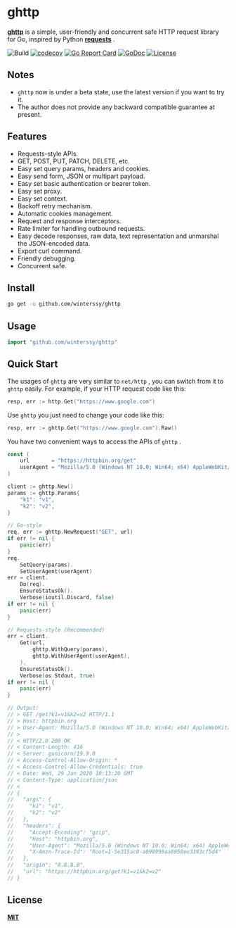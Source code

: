 # ghttp

**[ghttp](https://godoc.org/github.com/winterssy/ghttp)** is a simple, user-friendly and concurrent safe HTTP request library for Go, inspired by Python **[requests](https://requests.readthedocs.io)** .

![Build](https://img.shields.io/github/workflow/status/winterssy/ghttp/Test/master?logo=appveyor) [![codecov](https://codecov.io/gh/winterssy/ghttp/branch/master/graph/badge.svg)](https://codecov.io/gh/winterssy/ghttp) [![Go Report Card](https://goreportcard.com/badge/github.com/winterssy/ghttp)](https://goreportcard.com/report/github.com/winterssy/ghttp) [![GoDoc](https://godoc.org/github.com/winterssy/ghttp?status.svg)](https://godoc.org/github.com/winterssy/ghttp) [![License](https://img.shields.io/github/license/winterssy/ghttp.svg)](LICENSE)

## Notes

- `ghttp` now is under a beta state, use the latest version if you want to try it.
- The author does not provide any backward compatible guarantee at present.

## Features

- Requests-style APIs.
- GET, POST, PUT, PATCH, DELETE, etc.
- Easy set query params, headers and cookies.
- Easy send form, JSON or multipart payload.
- Easy set basic authentication or bearer token.
- Easy set proxy.
- Easy set context.
- Backoff retry mechanism.
- Automatic cookies management.
- Request and response interceptors.
- Rate limiter for handling outbound requests.
- Easy decode responses, raw data, text representation and unmarshal the JSON-encoded data.
- Export curl command.
- Friendly debugging.
- Concurrent safe.

## Install

```sh
go get -u github.com/winterssy/ghttp
```

## Usage

```go
import "github.com/winterssy/ghttp"
```

## Quick Start

The usages of `ghttp` are very similar to `net/http` , you can switch from it to `ghttp` easily. For example, if your HTTP request code like this:

```go
resp, err := http.Get("https://www.google.com")
```

Use `ghttp` you just need to change your code like this:

```go
resp, err := ghttp.Get("https://www.google.com").Raw()
```

You have two convenient ways to access the APIs of `ghttp` .

```go
const (
	url       = "https://httpbin.org/get"
	userAgent = "Mozilla/5.0 (Windows NT 10.0; Win64; x64) AppleWebKit/537.36 (KHTML, like Gecko) Chrome/78.0.3904.108 Safari/537.36"
)

client := ghttp.New()
params := ghttp.Params{
	"k1": "v1",
	"k2": "v2",
}

// Go-style
req, err := ghttp.NewRequest("GET", url)
if err != nil {
	panic(err)
}
req.
	SetQuery(params).
	SetUserAgent(userAgent)
err = client.
	Do(req).
	EnsureStatusOk().
	Verbose(ioutil.Discard, false)
if err != nil {
	panic(err)
}

// Requests-style (Recommended)
err = client.
	Get(url,
		ghttp.WithQuery(params),
		ghttp.WithUserAgent(userAgent),
	).
	EnsureStatusOk().
	Verbose(os.Stdout, true)
if err != nil {
	panic(err)
}

// Output:
// > GET /get?k1=v1&k2=v2 HTTP/1.1
// > Host: httpbin.org
// > User-Agent: Mozilla/5.0 (Windows NT 10.0; Win64; x64) AppleWebKit/537.36 (KHTML, like Gecko) Chrome/78.0.3904.108 Safari/537.36
// >
// < HTTP/2.0 200 OK
// < Content-Length: 416
// < Server: gunicorn/19.9.0
// < Access-Control-Allow-Origin: *
// < Access-Control-Allow-Credentials: true
// < Date: Wed, 29 Jan 2020 10:13:20 GMT
// < Content-Type: application/json
// <
// {
//   "args": {
//     "k1": "v1",
//     "k2": "v2"
//   },
//   "headers": {
// 	   "Accept-Encoding": "gzip",
// 	   "Host": "httpbin.org",
// 	   "User-Agent": "Mozilla/5.0 (Windows NT 10.0; Win64; x64) AppleWebKit/537.36 (KHTML, like Gecko) Chrome/78.0.3904.108 Safari/537.36",
// 	   "X-Amzn-Trace-Id": "Root=1-5e315ac0-a890998aa8058ee3393cf5d4"
//   },
//   "origin": "8.8.8.8",
//   "url": "https://httpbin.org/get?k1=v1&k2=v2"
// }
```

## License

**[MIT](LICENSE)**